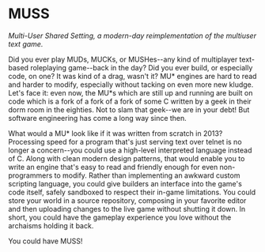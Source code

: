 MUSS
====
*Multi-User Shared Setting, a modern-day reimplementation of the multiuser text game.*

Did you ever play MUDs, MUCKs, or MUSHes--any kind of multiplayer text-based roleplaying game--back in the day? Did you ever build, or especially code, on one? It was kind of a drag, wasn't it? MU* engines are hard to read and harder to modify, especially without tacking on even more new kludge. Let's face it: even now, the MU*s which are still up and running are built on code which is a fork of a fork of a fork of some C written by a geek in their dorm room in the eighties. Not to slam that geek--we are in your debt! But software engineering has come a long way since then.

What would a MU* look like if it was written from scratch in 2013? Processing speed for a program that's just serving text over telnet is no longer a concern--you could use a high-level interpreted language instead of C. Along with clean modern design patterns, that would enable you to write an engine that's easy to read and friendly enough for even non-programmers to modify. Rather than implementing an awkward custom scripting language, you could give builders an interface into the game's code itself, safely sandboxed to respect their in-game limitations. You could store your world in a source repository, composing in your favorite editor and then uploading changes to the live game without shutting it down. In short, you could have the gameplay experience you love without the archaisms holding it back.

You could have MUSS!
